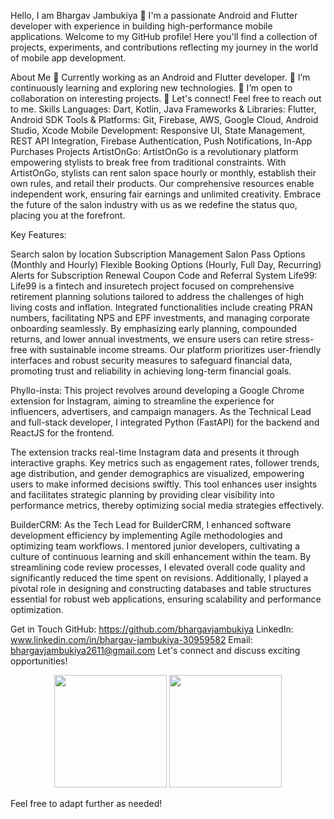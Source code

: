 Hello, I am Bhargav Jambukiya 👋
I'm a passionate Android and Flutter developer with experience in building high-performance mobile applications. Welcome to my GitHub profile! Here you'll find a collection of projects, experiments, and contributions reflecting my journey in the world of mobile app development.

About Me
💼 Currently working as an Android and Flutter developer.
🌱 I’m continuously learning and exploring new technologies.
👯 I’m open to collaboration on interesting projects.
💬 Let's connect! Feel free to reach out to me.
Skills
Languages: Dart, Kotlin, Java
Frameworks & Libraries: Flutter, Android SDK
Tools & Platforms: Git, Firebase, AWS, Google Cloud, Android Studio, Xcode
Mobile Development: Responsive UI, State Management, REST API Integration, Firebase Authentication, Push Notifications, In-App Purchases
Projects
ArtistOnGo:
ArtistOnGo is a revolutionary platform empowering stylists to break free from traditional constraints. With ArtistOnGo, stylists can rent salon space hourly or monthly, establish their own rules, and retail their products. Our comprehensive resources enable independent work, ensuring fair earnings and unlimited creativity. Embrace the future of the salon industry with us as we redefine the status quo, placing you at the forefront.

Key Features:

Search salon by location
Subscription Management
Salon Pass Options (Monthly and Hourly)
Flexible Booking Options (Hourly, Full Day, Recurring)
Alerts for Subscription Renewal
Coupon Code and Referral System
Life99:
Life99 is a fintech and insuretech project focused on comprehensive retirement planning solutions tailored to address the challenges of high living costs and inflation. Integrated functionalities include creating PRAN numbers, facilitating NPS and EPF investments, and managing corporate onboarding seamlessly. By emphasizing early planning, compounded returns, and lower annual investments, we ensure users can retire stress-free with sustainable income streams. Our platform prioritizes user-friendly interfaces and robust security measures to safeguard financial data, promoting trust and reliability in achieving long-term financial goals.

Phyllo-insta:
This project revolves around developing a Google Chrome extension for Instagram, aiming to streamline the experience for influencers, advertisers, and campaign managers. As the Technical Lead and full-stack developer, I integrated Python (FastAPI) for the backend and ReactJS for the frontend.

The extension tracks real-time Instagram data and presents it through interactive graphs. Key metrics such as engagement rates, follower trends, age distribution, and gender demographics are visualized, empowering users to make informed decisions swiftly. This tool enhances user insights and facilitates strategic planning by providing clear visibility into performance metrics, thereby optimizing social media strategies effectively.

BuilderCRM:
As the Tech Lead for BuilderCRM, I enhanced software development efficiency by implementing Agile methodologies and optimizing team workflows. I mentored junior developers, cultivating a culture of continuous learning and skill enhancement within the team. By streamlining code review processes, I elevated overall code quality and significantly reduced the time spent on revisions. Additionally, I played a pivotal role in designing and constructing databases and table structures essential for robust web applications, ensuring scalability and performance optimization.

Get in Touch
GitHub: https://github.com/bhargavjambukiya
LinkedIn: www.linkedin.com/in/bhargav-jambukiya-30959582
Email: bhargavjambukiya2611@gmail.com
Let's connect and discuss exciting opportunities!

<p align="center">
  <img height="180em" src="https://github-readme-stats-eight-theta.vercel.app/api?username=bhargavjambukiya&show_icons=true&theme=dark&include_all_commits=true&count_private=true"/>
  <img height="180em" src="https://github-readme-stats-eight-theta.vercel.app/api/top-langs/?username=bhargavjambukiya&layout=compact&langs_count=8&theme=dark"/>
</p>
Feel free to adapt further as needed!
